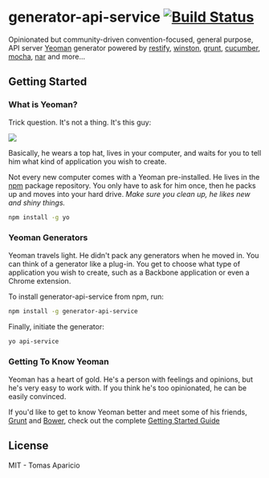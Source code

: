 # generator-api-service [![Build Status](https://secure.travis-ci.org/h2non/generator-api-service.png?branch=master)](https://travis-ci.org/h2non/generator-api-service)

Opinionated but community-driven convention-focused, general purpose, API server [Yeoman](http://yeoman.io) generator 
powered by [restify](http://mcavage.me/node-restify/), 
[winston](https://github.com/flatiron/winston), [grunt](http://gruntjs.com), 
[cucumber](https://github.com/cucumber/cucumber-js), [mocha](http://visionmedia.github.io/mocha/), 
[nar](https://github.com/h2non/nar) and more...

## Getting Started

### What is Yeoman?

Trick question. It's not a thing. It's this guy:

![](http://i.imgur.com/JHaAlBJ.png)

Basically, he wears a top hat, lives in your computer, and waits for you to tell him what kind of application you wish to create.

Not every new computer comes with a Yeoman pre-installed. He lives in the [npm](https://npmjs.org) package repository. You only have to ask for him once, then he packs up and moves into your hard drive. *Make sure you clean up, he likes new and shiny things.*

```bash
npm install -g yo
```

### Yeoman Generators

Yeoman travels light. He didn't pack any generators when he moved in. You can think of a generator like a plug-in. You get to choose what type of application you wish to create, such as a Backbone application or even a Chrome extension.

To install generator-api-service from npm, run:

```bash
npm install -g generator-api-service
```

Finally, initiate the generator:

```bash
yo api-service
```

### Getting To Know Yeoman

Yeoman has a heart of gold. He's a person with feelings and opinions, but he's very easy to work with. If you think he's too opinionated, he can be easily convinced.

If you'd like to get to know Yeoman better and meet some of his friends, [Grunt](http://gruntjs.com) and [Bower](http://bower.io), check out the complete [Getting Started Guide](https://github.com/yeoman/yeoman/wiki/Getting-Started)

## License

MIT - Tomas Aparicio
